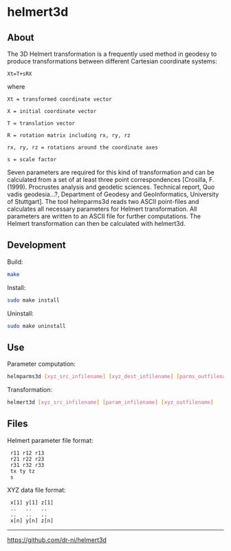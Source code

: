 # helmert3d

## About

The 3D Helmert transformation is a frequently used method in geodesy
to produce transformations between different Cartesian coordinate systems:
```
Xt=T+sRX
```

where
```
Xt = transformed coordinate vector

X = initial coordinate vector

T = translation vector

R = rotation matrix including rx, ry, rz

rx, ry, rz = rotations around the coordinate axes

s = scale factor
```

Seven parameters are required for this kind of transformation
and can be calculated from a set of at least three point correspondences
[Crosilla, F. (1999). Procrustes analysis and geodetic sciences. Technical report, Quo
vadis geodesia...?, Department of Geodesy and GeoInformatics, University of Stuttgart].
The tool helmparms3d reads two ASCII point-files and calculates all necessary
parameters for Helmert transformation. All parameters are written to
an ASCII file for further computations. The Helmert transformation can
then be calculated with helmert3d.

## Development

Build:
```sh
make
```

Install:
```sh
sudo make install
```

Uninstall:
```sh
sudo make uninstall
```

## Use

Parameter computation:
```sh
helmparms3d [xyz_src_infilename] [xyz_dest_infilename] [parms_outfilename]
```

Transformation:
```sh
helmert3d [xyz_src_infilename] [param_infilename] [xyz_outfilename]
```

## Files

Helmert parameter file format:
```
 r11 r12 r13
 r21 r22 r23
 r31 r32 r33
 tx ty tz
 s
```

XYZ data file format:
```
 x[1] y[1] z[1]
 ..   ..   ..
 ..   ..   ..
 x[n] y[n] z[n]
```

----

https://github.com/dr-ni/helmert3d

